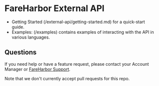 # FareHarbor External API

* Getting Started
  (/external-api/getting-started.md) for a quick-start guide.
* Examples:
  (/examples) contains examples of interacting with the API in various languages.

## Questions

If you need help or have a feature request, please contact your Account Manager or [FareHarbor Support](https://fareharbor.com/help/).

Note that we don't currently accept pull requests for this repo.
